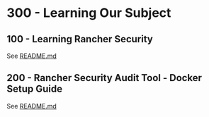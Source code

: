# 300 - Learning Our Subject

## 100 - Learning Rancher Security

See [README.md](./100/README.md)

## 200 - Rancher Security Audit Tool - Docker Setup Guide

See [README.md](./200/README.md)
